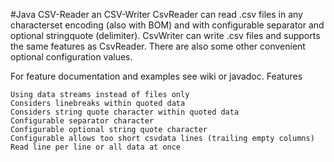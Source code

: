 #Java CSV-Reader an CSV-Writer 
CsvReader can read .csv files in any characterset encoding (also with BOM) and with configurable separator and optional stringquote (delimiter).
CsvWriter can write .csv files and supports the same features as CsvReader.
There are also some other convenient optional configuration values.

For feature documentation and examples see wiki or javadoc.
Features

    Using data streams instead of files only
    Considers linebreaks within quoted data
    Considers string quote character within quoted data
    Configurable separator character
    Configurable optional string quote character
    Configurable allows too short csvdata lines (trailing empty columns)
    Read line per line or all data at once
